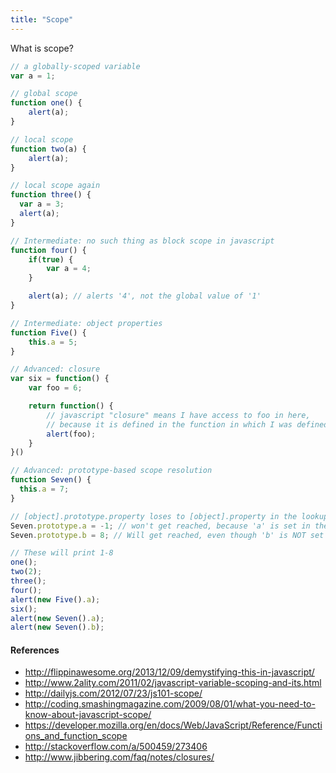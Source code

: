 ```yaml
---
title: "Scope"
---
```


What is scope?

```js
// a globally-scoped variable
var a = 1;

// global scope
function one() {
    alert(a);
}

// local scope
function two(a) {
    alert(a);
}

// local scope again
function three() {
  var a = 3;
  alert(a);
}

// Intermediate: no such thing as block scope in javascript
function four() {
    if(true) {
        var a = 4;
    }

    alert(a); // alerts '4', not the global value of '1'
}

// Intermediate: object properties
function Five() {
    this.a = 5;
}

// Advanced: closure
var six = function() {
    var foo = 6;

    return function() {
        // javascript "closure" means I have access to foo in here,
        // because it is defined in the function in which I was defined.
        alert(foo);
    }
}()

// Advanced: prototype-based scope resolution
function Seven() {
  this.a = 7;
}

// [object].prototype.property loses to [object].property in the lookup chain
Seven.prototype.a = -1; // won't get reached, because 'a' is set in the constructor above.
Seven.prototype.b = 8; // Will get reached, even though 'b' is NOT set in the constructor.

// These will print 1-8
one();
two(2);
three();
four();
alert(new Five().a);
six();
alert(new Seven().a);
alert(new Seven().b);
```


#### References

- http://flippinawesome.org/2013/12/09/demystifying-this-in-javascript/
- http://www.2ality.com/2011/02/javascript-variable-scoping-and-its.html
- http://dailyjs.com/2012/07/23/js101-scope/
- http://coding.smashingmagazine.com/2009/08/01/what-you-need-to-know-about-javascript-scope/
- https://developer.mozilla.org/en/docs/Web/JavaScript/Reference/Functions_and_function_scope
- http://stackoverflow.com/a/500459/273406
- http://www.jibbering.com/faq/notes/closures/
